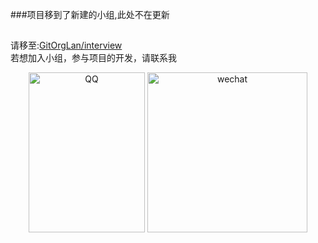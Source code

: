 ###项目移到了新建的小组,此处不在更新
##
请移至:[GitOrgLan/interview](https://github.com/GitOrgLan/interview)  
若想加入小组，参与项目的开发，请联系我  
<div align="center">    
<img src="https://github.com/langonggong/interview/blob/master/img/qq.jpg" width = "186" height = "256" alt="QQ"/>
<img src="https://github.com/langonggong/interview/blob/master/img/wechat.jpg" width = "256" height = "256" alt="wechat"/>  
</div>  


